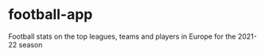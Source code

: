 # football-app
Football stats on the top leagues, teams and players in Europe for the 2021-22 season 

